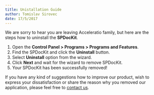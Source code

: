 ```yaml
---
title: Unistallation Guide
author: Tomislav Sirovec      
date: 17/5/2017 
---
```

We are sorry to hear you are leaving Acceleratio family, but here are the steps how to uninstall the __SPDocKit__.

1. Open the __Control Panel > Programs > Programs and Features__.
1. Find the SPDocKit and click the __Uninstall__ button.
1. Select __Uninstall__ option from the wizard.
1. Click __Next__ and wait for the wizard to remove SPDocKit.
1. Your SPDocKit has been successfully removed!

If you have any kind of suggestions how to improve our product, wish to express your dissatisfaction or share the reason why you removed our application, please feel free to [contact us](https://www.spdockit.com/support/contact-us/).

